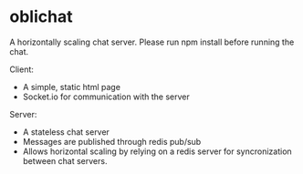 # oblichat

A horizontally scaling chat server.
Please run npm install before running the chat.

Client:
 - A simple, static html page
 - Socket.io for communication with the server
 
Server:
 - A stateless chat server
 - Messages are published through redis pub/sub
 - Allows horizontal scaling by relying on a redis server for syncronization between chat servers.
